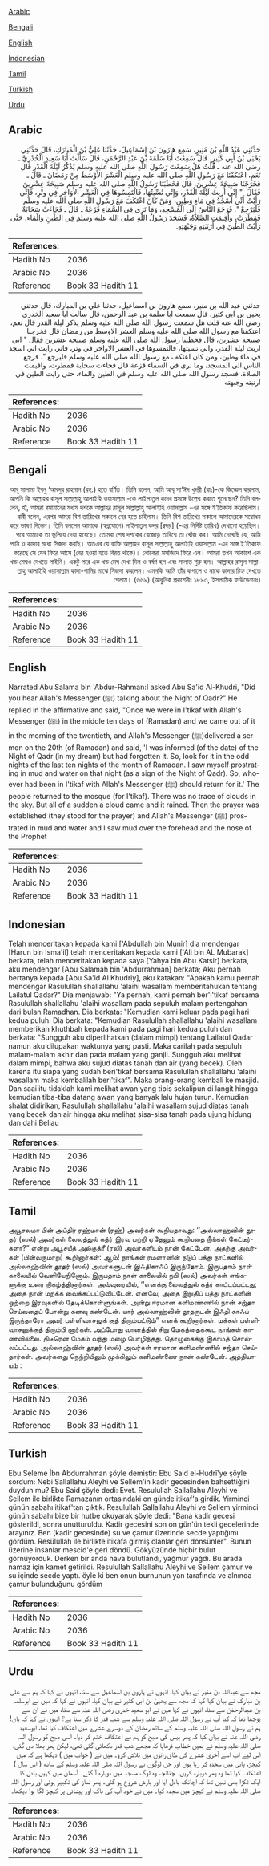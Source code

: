 [Arabic](#arabic)

[Bengali](#bengali)

[English](#english)

[Indonesian](#indonesian)

[Tamil](#tamil)

[Turkish](#turkish)

[Urdu](#urdu)

## Arabic


<div dir="rtl" lang="ar" style={{fontSize:'larger',backgroundColor:'#f8f9fa',padding:20}}>
حَدَّثَنِي عَبْدُ اللَّهِ بْنُ مُنِيرٍ، سَمِعَ هَارُونَ بْنَ إِسْمَاعِيلَ، حَدَّثَنَا عَلِيُّ بْنُ الْمُبَارَكِ، قَالَ حَدَّثَنِي يَحْيَى بْنُ أَبِي كَثِيرٍ، قَالَ سَمِعْتُ أَبَا سَلَمَةَ بْنَ عَبْدِ الرَّحْمَنِ، قَالَ سَأَلْتُ أَبَا سَعِيدٍ الْخُدْرِيَّ ـ رضى الله عنه ـ قُلْتُ هَلْ سَمِعْتَ رَسُولَ اللَّهِ صلى الله عليه وسلم يَذْكُرُ لَيْلَةَ الْقَدْرِ قَالَ نَعَمِ، اعْتَكَفْنَا مَعَ رَسُولِ اللَّهِ صلى الله عليه وسلم الْعَشْرَ الأَوْسَطَ مِنْ رَمَضَانَ ـ قَالَ ـ فَخَرَجْنَا صَبِيحَةَ عِشْرِينَ، قَالَ فَخَطَبَنَا رَسُولُ اللَّهِ صلى الله عليه وسلم صَبِيحَةَ عِشْرِينَ فَقَالَ ‏ "‏ إِنِّي أُرِيتُ لَيْلَةَ الْقَدْرِ، وَإِنِّي نُسِّيتُهَا، فَالْتَمِسُوهَا فِي الْعَشْرِ الأَوَاخِرِ فِي وِتْرٍ، فَإِنِّي رَأَيْتُ أَنِّي أَسْجُدُ فِي مَاءٍ وَطِينٍ، وَمَنْ كَانَ اعْتَكَفَ مَعَ رَسُولِ اللَّهِ صلى الله عليه وسلم فَلْيَرْجِعْ ‏"‏‏.‏ فَرَجَعَ النَّاسُ إِلَى الْمَسْجِدِ، وَمَا نَرَى فِي السَّمَاءِ قَزَعَةً ـ قَالَ ـ فَجَاءَتْ سَحَابَةٌ فَمَطَرَتْ، وَأُقِيمَتِ الصَّلاَةُ، فَسَجَدَ رَسُولُ اللَّهِ صلى الله عليه وسلم فِي الطِّينِ وَالْمَاءِ، حَتَّى رَأَيْتُ الطِّينَ فِي أَرْنَبَتِهِ وَجَبْهَتِهِ‏.‏
</div>
<div style={{backgroundColor:'#f8f9fa',padding:20, marginBottom: 10}}><table> <thead> <tr> <th>References:</th> <th></th> </tr> </thead> <tbody><tr><td>Hadith No</td><td>2036</td></tr><tr><td>Arabic No</td><td>2036</td></tr><tr><td>Reference</td><td>Book 33 Hadith 11</td></tr></tbody></table></div>


<div dir="rtl" lang="ar" style={{fontSize:'larger',backgroundColor:'#f8f9fa',padding:20}}>
حدثني عبد الله بن منير، سمع هارون بن اسماعيل، حدثنا علي بن المبارك، قال حدثني يحيى بن ابي كثير، قال سمعت ابا سلمة بن عبد الرحمن، قال سالت ابا سعيد الخدري رضى الله عنه قلت هل سمعت رسول الله صلى الله عليه وسلم يذكر ليلة القدر قال نعم، اعتكفنا مع رسول الله صلى الله عليه وسلم العشر الاوسط من رمضان قال فخرجنا صبيحة عشرين، قال فخطبنا رسول الله صلى الله عليه وسلم صبيحة عشرين فقال " اني اريت ليلة القدر، واني نسيتها، فالتمسوها في العشر الاواخر في وتر، فاني رايت اني اسجد في ماء وطين، ومن كان اعتكف مع رسول الله صلى الله عليه وسلم فليرجع ". فرجع الناس الى المسجد، وما نرى في السماء قزعة قال فجاءت سحابة فمطرت، واقيمت الصلاة، فسجد رسول الله صلى الله عليه وسلم في الطين والماء، حتى رايت الطين في ارنبته وجبهته
</div>
<div style={{backgroundColor:'#f8f9fa',padding:20, marginBottom: 10}}><table> <thead> <tr> <th>References:</th> <th></th> </tr> </thead> <tbody><tr><td>Hadith No</td><td>2036</td></tr><tr><td>Arabic No</td><td>2036</td></tr><tr><td>Reference</td><td>Book 33 Hadith 11</td></tr></tbody></table></div>

## Bengali


<div dir="rtl" lang="bn" style={{fontSize:'larger',backgroundColor:'#f8f9fa',padding:20}}>
আবূ সালামা ইবনু ‘আবদুর রাহমান (রহ.) হতে বর্ণিত। তিনি বলেন, আমি আবূ সা‘ঈদ খুদরী (রাঃ)-কে জিজ্ঞেস করলাম, আপনি কি আল্লাহর রাসূল সাল্লাল্লাহু আলাইহি ওয়াসাল্লাম -কে লাইলাতুল কাদর প্রসঙ্গে উল্লেখ করতে শুনেছেন? তিনি বললেন, হাঁ, আমরা রমাযানের মধ্যম দশকে আল্লাহর রাসূল সাল্লাল্লাহু আলাইহি ওয়াসাল্লাম -এর সঙ্গে ই‘তিকাফ করেছিলাম। রাবী বলেন, এরপর আমরা বিশ তারিখের সকালে বের হতে চাইলাম। তিনি বিশ তারিখের সকালে আমাদেরকে সম্বোধন করে ভাষণ দিলেন। তিনি বললেন আমাকে (স্বপ্নযোগে) লাইলাতুল কদর [ক্বদর] (-এর নির্দিষ্ট তারিখ) দেখানো হয়েছিল। পরে আমাকে তা ভুলিয়ে দেয়া হয়েছে। তোমরা শেষ দশকের বেজোড় তারিখে তা খোঁজ কর। আমি দেখেছি যে, আমি পানি ও কাদার মধ্যে সিজদা করছি। অতএব যে ব্যক্তি আল্লাহর রাসূল সাল্লাল্লাহু আলাইহি ওয়াসাল্লাম -এর সঙ্গে ই‘তিকাফ করেছে সে যেন ফিরে আসে (বের হওয়া হতে বিরত থাকে)। লোকেরা মসজিদে ফিরে এল। আমরা তখন আকাশে এক খন্ড মেঘও দেখতে পাইনি। একটু পরে এক খন্ড মেঘ দেখা দিল ও বর্ষণ হল এবং সালাত শুরু হল। আল্লাহর রাসূল সাল্লাল্লাহু আলাইহি ওয়াসাল্লাম কাদা-পানির মাঝে সিজদা করলেন। এমনকি আমি তাঁর কপালে ও নাকে কাদার চিহ্ন দেখতে পেলাম। (৬৬৯) (আধুনিক প্রকাশনীঃ ১৮৯৩, ইসলামিক ফাউন্ডেশনঃ)
</div>
<div style={{backgroundColor:'#f8f9fa',padding:20, marginBottom: 10}}><table> <thead> <tr> <th>References:</th> <th></th> </tr> </thead> <tbody><tr><td>Hadith No</td><td>2036</td></tr><tr><td>Arabic No</td><td>2036</td></tr><tr><td>Reference</td><td>Book 33 Hadith 11</td></tr></tbody></table></div>

## English


<div dir="ltr" lang="en" style={{fontSize:'larger',backgroundColor:'#f8f9fa',padding:20}}>
Narrated Abu Salama bin 'Abdur-Rahman:I asked Abu Sa'id Al-Khudri, "Did you hear Allah's Messenger (ﷺ) talking about the Night of Qadr?" He replied in the affirmative and said, "Once we were in I'tikaf with Allah's Messenger (ﷺ) in the middle ten days of (Ramadan) and we came out of it in the morning of the twentieth, and Allah's Messenger (ﷺ)delivered a sermon on the 20th (of Ramadan) and said, 'I was informed (of the date) of the Night of Qadr (in my dream) but had forgotten it. So, look for it in the odd nights of the last ten nights of the month of Ramadan. I saw myself prostrating in mud and water on that night (as a sign of the Night of Qadr). So, whoever had been in I'tikaf with Allah's Messenger (ﷺ) should return for it.' The people returned to the mosque (for I'tikaf). There was no trace of clouds in the sky. But all of a sudden a cloud came and it rained. Then the prayer was established (they stood for the prayer) and Allah's Messenger (ﷺ) prostrated in mud and water and I saw mud over the forehead and the nose of the Prophet
</div>
<div style={{backgroundColor:'#f8f9fa',padding:20, marginBottom: 10}}><table> <thead> <tr> <th>References:</th> <th></th> </tr> </thead> <tbody><tr><td>Hadith No</td><td>2036</td></tr><tr><td>Arabic No</td><td>2036</td></tr><tr><td>Reference</td><td>Book 33 Hadith 11</td></tr></tbody></table></div>

## Indonesian


<div dir="ltr" lang="id" style={{fontSize:'larger',backgroundColor:'#f8f9fa',padding:20}}>
Telah menceritakan kepada kami ['Abdullah bin Munir] dia mendengar [Harun bin Isma'il] telah menceritakan kepada kami ['Ali bin AL Mubarak] berkata, telah menceritakan kepada saya [Yahya bin Abu Katsir] berkata, aku mendengar [Abu Salamah bin 'Abdurrahman] berkata; Aku pernah bertanya kepada [Abu Sa'id Al Khudriy], aku katakan: "Apakah kamu pernah mendengar Rasulullah shallallahu 'alaihi wasallam memberitahukan tentang Lailatul Qadar?" Dia menjawab: "Ya pernah, kami pernah ber'i'tikaf bersama Rasulullah shallallahu 'alaihi wasallam pada sepuluh malam pertengahan dari bulan Ramadhan. Dia berkata: "Kemudian kami keluar pada pagi hari kedua puluh. Dia berkata: "Kemudian Rasulullah shallallahu 'alaihi wasallam memberikan khuthbah kepada kami pada pagi hari kedua puluh dan berkata: "Sungguh aku diperlihatkan (dalam mimpi) tentang Lailatul Qadar namun aku dilupakan waktunya yang pasti. Maka carilah pada sepuluh malam-malam akhir dan pada malam yang ganjil. Sungguh aku melihat dalam mimpi, bahwa aku sujud diatas tanah dan air (yang becek). Oleh karena itu siapa yang sudah beri'tikaf bersama Rasulullah shallallahu 'alaihi wasallam maka kembalilah beri'tikaf". Maka orang-orang kembali ke masjid. Dan saai itu tidaklah kami melihat awan yang tipis sekalipun di langit hingga kemudian tiba-tiba datang awan yang banyak lalu hujan turun. Kemudian shalat didirikan, Rasulullah shallallahu 'alaihi wasallam sujud diatas tanah yang becek dan air hingga aku melihat sisa-sisa tanah pada ujung hidung dan dahi Beliau
</div>
<div style={{backgroundColor:'#f8f9fa',padding:20, marginBottom: 10}}><table> <thead> <tr> <th>References:</th> <th></th> </tr> </thead> <tbody><tr><td>Hadith No</td><td>2036</td></tr><tr><td>Arabic No</td><td>2036</td></tr><tr><td>Reference</td><td>Book 33 Hadith 11</td></tr></tbody></table></div>

## Tamil


<div dir="ltr" lang="ta" style={{fontSize:'larger',backgroundColor:'#f8f9fa',padding:20}}>
அபூசலமா பின் அப்திர் ரஹ்மான் (ரஹ்) அவர்கள் கூறியதாவது: ‘‘அல்லாஹ்வின் தூதர் (ஸல்) அவர்கள் லைலத்துல் கத்ர் இரவு பற்றி ஏதேனும் கூறியதை நீங்கள் கேட்டீர்களா?” என்று அபூசயீத் அல்குத்ரீ (ரலி) அவர்களிடம் நான் கேட்டேன். அதற்கு அவர்கள் (பின்வருமாறு) கூறினார்கள்: ஆம்! நாங்கள் ரமளானின் நடுப் பத்து நாட்களில் அல்லாஹ்வின் தூதர் (ஸல்) அவர்களுடன் இஃதிகாஃப் இருந்தோம். இருபதாம் நாள் காலையில் வெளியேறினோம். இருபதாம் நாள் காலையில் நபி (ஸல்) அவர்கள் எங்களுக்கு உரை நிகழ்த்தினார்கள். அவ்வுரையில், ‘‘எனக்கு லைலத்துல் கத்ர் காட்டப்பட்டது; அதை நான் மறக்க வைக்கப்பட்டுவிட்டேன். எனவே, அதை இறுதிப் பத்து நாட்களின் ஒற்றை இரவுகளில் தேடிக்கொள்ளுங்கள். அன்று ஈரமான களிமண்ணில் நான் சஜ்தா செய்வதைப் போன்று கனவு கண்டேன். யார் அல்லாஹ்வின் தூதருடன் இஃதி காஃப் இருந்தாரோ அவர் பள்ளிவாசலுக் குத் திரும்பட்டும்” எனக் கூறினார்கள். மக்கள் பள்ளிவாசலுக்குத் திரும்பி னார்கள். அப்போது வானத்தில் சிறு மேகத்தைக்கூட நாங்கள் காணவில்லை. திடீரென மேகம் வந்து மழை பொழிந்தது. தொழுகைக்கு இகாமத் சொல்லப்பட்டது. அல்லாஹ்வின் தூதர் (ஸல்) அவர்கள் ஈரமான களிமண்ணில் சஜ்தா செய்தார்கள். அவர்களது நெற்றியிலும் மூக்கிலும் களிமண்ணை நான் கண்டேன். அத்தியாயம் :
</div>
<div style={{backgroundColor:'#f8f9fa',padding:20, marginBottom: 10}}><table> <thead> <tr> <th>References:</th> <th></th> </tr> </thead> <tbody><tr><td>Hadith No</td><td>2036</td></tr><tr><td>Arabic No</td><td>2036</td></tr><tr><td>Reference</td><td>Book 33 Hadith 11</td></tr></tbody></table></div>

## Turkish


<div dir="ltr" lang="tr" style={{fontSize:'larger',backgroundColor:'#f8f9fa',padding:20}}>
Ebu Seleme İbn Abdurrahman şöyle demiştir: Ebu Said el-Hudrî'ye şöyle sordum: Nebi Sallallahu Aleyhi ve Sellem'in kadir gecesinden bahsettiğini duydun mu? Ebu Said şöyle dedi: Evet. Resulullah Sallallahu Aleyhi ve Sellem ile birlikte Ramazanın ortasındaki on günde itikaf'a girdik. Yirminci günün sabahı itikaf'tan çıktık. Resulullah Sallallahu Aleyhi ve Sellem yirminci günün sabahı bize bir hutbe okuyarak şöyle dedi: "Bana kadir gecesi gösterildi, sonra unutturuldu. Kadir gecesini son on gün'ün tekli gecelerinde arayınız. Ben (kadir gecesinde) su ve çamur üzerinde secde yaptığımı gördüm. Resülullah ile birlikte itikafa girmiş olanlar geri dönsünler". Bunun üzerine insanlar mescid'e geri döndü. Gökyüzünde hiçbir bulut görnüyorduk. Derken bir anda hava bulutlandı, yağmur yağdı. Bu arada namaz için kamet getirildi. Resulullah Sallallahu Aleyhi ve Sellem çamur ve su içinde secde yaptı. öyle ki ben onun burnunun yan tarafında ve alnında çamur bulunduğunu gördüm
</div>
<div style={{backgroundColor:'#f8f9fa',padding:20, marginBottom: 10}}><table> <thead> <tr> <th>References:</th> <th></th> </tr> </thead> <tbody><tr><td>Hadith No</td><td>2036</td></tr><tr><td>Arabic No</td><td>2036</td></tr><tr><td>Reference</td><td>Book 33 Hadith 11</td></tr></tbody></table></div>

## Urdu


<div dir="rtl" lang="ur" style={{fontSize:'larger',backgroundColor:'#f8f9fa',padding:20}}>
مجھ سے عبداللہ بن منیر نے بیان کیا، انہوں نے ہارون بن اسماعیل سے سنا، انہوں نے کہا کہ ہم سے علی بن مبارک نے بیان کیا کہا کہ مجھ سے یحییٰ بن ابی کثیر نے بیان کیا، انہوں نے کہا کہ میں نے ابوسلمہ بن عبدالرحمٰن سے سنا، انہوں نے کہا میں نے ابو سعید خدری رضی اللہ عنہ سے سنا، میں نے ان سے پوچھا تھا کہ کیا آپ نے رسول اللہ صلی اللہ علیہ وسلم سے شب قدر کا ذکر سنا ہے؟ انہوں نے کہا کہ ہاں! ہم نے رسول اللہ صلی اللہ علیہ وسلم کے ساتھ رمضان کے دوسرے عشرے میں اعتکاف کیا تھا، ابوسعید رضی اللہ عنہ نے بیان کیا کہ پھر بیس کی صبح کو ہم نے اعتکاف ختم کر دیا۔ اسی صبح کو رسول اللہ صلی اللہ علیہ وسلم نے ہمیں خطاب فرمایا کہ مجھے شب قدر دکھائی گئی تھی، لیکن پھر بھلا دی گئی، اس لیے اب اسے آخری عشرے کی طاق راتوں میں تلاش کرو۔ میں نے ( خواب میں ) دیکھا ہے کہ میں کیچڑ، پانی میں سجدہ کر رہا ہوں اور جن لوگوں نے رسول اللہ صلی اللہ علیہ وسلم کے ساتھ ( اس سال ) اعتکاف کیا تھا وہ پھر دوبارہ کریں۔ چنانچہ وہ لوگ مسجد میں دوبارہ آ گئے۔ آسمان میں کہیں بادل کا ایک ٹکڑا بھی نہیں تھا کہ اچانک بادل آیا اور بارش شروع ہو گئی۔ پھر نماز کی تکبیر ہوئی اور رسول اللہ صلی اللہ علیہ وسلم نے کیچڑ میں سجدہ کیا۔ میں نے خود آپ کی ناک اور پیشانی پر کیچڑ لگا ہوا دیکھا۔
</div>
<div style={{backgroundColor:'#f8f9fa',padding:20, marginBottom: 10}}><table> <thead> <tr> <th>References:</th> <th></th> </tr> </thead> <tbody><tr><td>Hadith No</td><td>2036</td></tr><tr><td>Arabic No</td><td>2036</td></tr><tr><td>Reference</td><td>Book 33 Hadith 11</td></tr></tbody></table></div>